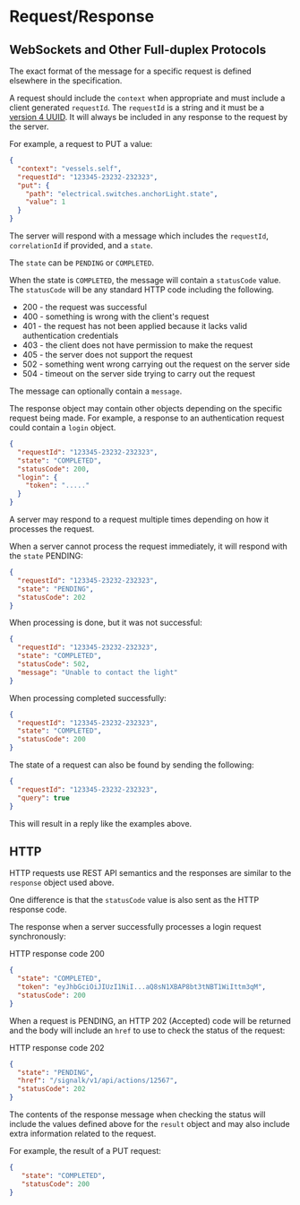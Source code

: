 # Request/Response

## WebSockets and Other Full-duplex Protocols

The exact format of the message for a specific request is defined elsewhere in the specification.

A request should include the `context` when appropriate and must include a client generated `requestId`. The
`requestId` is a string and it must be a [version 4 UUID](https://tools.ietf.org/html/rfc4122.html#section-4.4). It
will always be included in any response to the request by the server.

For example, a request to PUT a value:

```json
{
  "context": "vessels.self",
  "requestId": "123345-23232-232323",
  "put": {
    "path": "electrical.switches.anchorLight.state",
    "value": 1
  }
}
```

The server will respond with a message which includes the `requestId`, `correlationId` if provided, and a `state`.

The `state` can be `PENDING` or `COMPLETED`.

When the state is `COMPLETED`, the message will contain a `statusCode` value. The `statusCode` will be any standard
HTTP code including the following.

- 200 - the request was successful
- 400 - something is wrong with the client's request
- 401 - the request has not been applied because it lacks valid authentication credentials
- 403 - the client does not have permission to make the request
- 405 - the server does not support the request
- 502 - something went wrong carrying out the request on the server side
- 504 - timeout on the server side trying to carry out the request

The message can optionally contain a `message`.

The response object may contain other objects depending on the specific request being made. For example, a response to
an authentication request could contain a `login` object.

```json
{
  "requestId": "123345-23232-232323",
  "state": "COMPLETED",
  "statusCode": 200,
  "login": {
    "token": "....."
  }
}
```

A server may respond to a request multiple times depending on how it processes the request.

When a server cannot process the request immediately, it will respond with the `state` PENDING:

```json
{
  "requestId": "123345-23232-232323",
  "state": "PENDING",
  "statusCode": 202
}
```

When processing is done, but it was not successful:

```json
{
  "requestId": "123345-23232-232323",
  "state": "COMPLETED",
  "statusCode": 502,
  "message": "Unable to contact the light"
}
```

When processing completed successfully:

```json
{
  "requestId": "123345-23232-232323",
  "state": "COMPLETED",
  "statusCode": 200
}
```

The state of a request can also be found by sending the following:

```json
{
  "requestId": "123345-23232-232323",
  "query": true
}
```

This will result in a reply like the examples above.

## HTTP

HTTP requests use REST API semantics and the responses are similar to the `response` object used above.

One difference is that the `statusCode` value is also sent as the HTTP response code.

The response when a server successfully processes a login request synchronously:

HTTP response code 200

```json
{
  "state": "COMPLETED",
  "token": "eyJhbGciOiJIUzI1NiI...aQ8sN1XBAP8bt3tNBT1WiIttm3qM",
  "statusCode": 200
}
```

When a request is PENDING, an HTTP 202 (Accepted) code will be returned and the body will include an `href` to use to
check the status of the request:

HTTP response code 202

```json
{
  "state": "PENDING",
  "href": "/signalk/v1/api/actions/12567",
  "statusCode": 202
}
```

The contents of the response message when checking the status will include the values defined above for the `result`
object and may also include extra information related to the request.

For example, the result of a PUT request:

```json
{
   "state": "COMPLETED",
   "statusCode": 200
}
```

